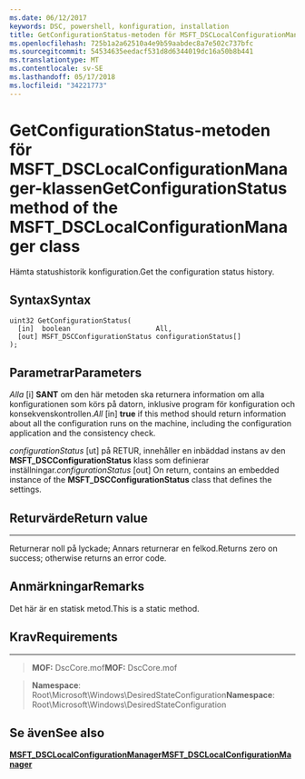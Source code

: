 ```yaml
---
ms.date: 06/12/2017
keywords: DSC, powershell, konfiguration, installation
title: GetConfigurationStatus-metoden för MSFT_DSCLocalConfigurationManager-klassen
ms.openlocfilehash: 725b1a2a62510a4e9b59aabdec8a7e502c737bfc
ms.sourcegitcommit: 54534635eedacf531d8d6344019dc16a50b8b441
ms.translationtype: MT
ms.contentlocale: sv-SE
ms.lasthandoff: 05/17/2018
ms.locfileid: "34221773"
---
```

# <a name="getconfigurationstatus-method-of-the-msftdsclocalconfigurationmanager-class"></a><span data-ttu-id="095c3-103">GetConfigurationStatus-metoden för MSFT_DSCLocalConfigurationManager-klassen</span><span class="sxs-lookup"><span data-stu-id="095c3-103">GetConfigurationStatus method of the MSFT_DSCLocalConfigurationManager class</span></span>

<span data-ttu-id="095c3-104">Hämta statushistorik konfiguration.</span><span class="sxs-lookup"><span data-stu-id="095c3-104">Get the configuration status history.</span></span>

<a name="syntax"></a><span data-ttu-id="095c3-105">Syntax</span><span class="sxs-lookup"><span data-stu-id="095c3-105">Syntax</span></span>
------

```mof
uint32 GetConfigurationStatus(
  [in]  boolean                     All,
  [out] MSFT_DSCConfigurationStatus configurationStatus[]
);
```

<a name="parameters"></a><span data-ttu-id="095c3-106">Parametrar</span><span class="sxs-lookup"><span data-stu-id="095c3-106">Parameters</span></span>
----------

<span data-ttu-id="095c3-107">*Alla* \[i\] **SANT** om den här metoden ska returnera information om alla konfigurationen som körs på datorn, inklusive program för konfiguration och konsekvenskontrollen.</span><span class="sxs-lookup"><span data-stu-id="095c3-107">*All* \[in\] **true** if this method should return information about all the configuration runs on the machine, including the configuration application and the consistency check.</span></span>

<span data-ttu-id="095c3-108">*configurationStatus* \[ut\] på RETUR, innehåller en inbäddad instans av den **MSFT_DSCConfigurationStatus** klass som definierar inställningar.</span><span class="sxs-lookup"><span data-stu-id="095c3-108">*configurationStatus* \[out\] On return, contains an embedded instance of the **MSFT_DSCConfigurationStatus** class that defines the settings.</span></span>

## <a name="return-value"></a><span data-ttu-id="095c3-109">Returvärde</span><span class="sxs-lookup"><span data-stu-id="095c3-109">Return value</span></span>
------------

<span data-ttu-id="095c3-110">Returnerar noll på lyckade; Annars returnerar en felkod.</span><span class="sxs-lookup"><span data-stu-id="095c3-110">Returns zero on success; otherwise returns an error code.</span></span>

## <a name="remarks"></a><span data-ttu-id="095c3-111">Anmärkningar</span><span class="sxs-lookup"><span data-stu-id="095c3-111">Remarks</span></span>

<span data-ttu-id="095c3-112">Det här är en statisk metod.</span><span class="sxs-lookup"><span data-stu-id="095c3-112">This is a static method.</span></span>

## <a name="requirements"></a><span data-ttu-id="095c3-113">Krav</span><span class="sxs-lookup"><span data-stu-id="095c3-113">Requirements</span></span>
------------
><span data-ttu-id="095c3-114">**MOF:** DscCore.mof</span><span class="sxs-lookup"><span data-stu-id="095c3-114">**MOF:** DscCore.mof</span></span>

><span data-ttu-id="095c3-115">**Namespace**: Root\Microsoft\Windows\DesiredStateConfiguration</span><span class="sxs-lookup"><span data-stu-id="095c3-115">**Namespace**: Root\Microsoft\Windows\DesiredStateConfiguration</span></span>


## <a name="see-also"></a><span data-ttu-id="095c3-116">Se även</span><span class="sxs-lookup"><span data-stu-id="095c3-116">See also</span></span>


[<span data-ttu-id="095c3-117">**MSFT_DSCLocalConfigurationManager**</span><span class="sxs-lookup"><span data-stu-id="095c3-117">**MSFT_DSCLocalConfigurationManager**</span></span>](msft-dsclocalconfigurationmanager.md)